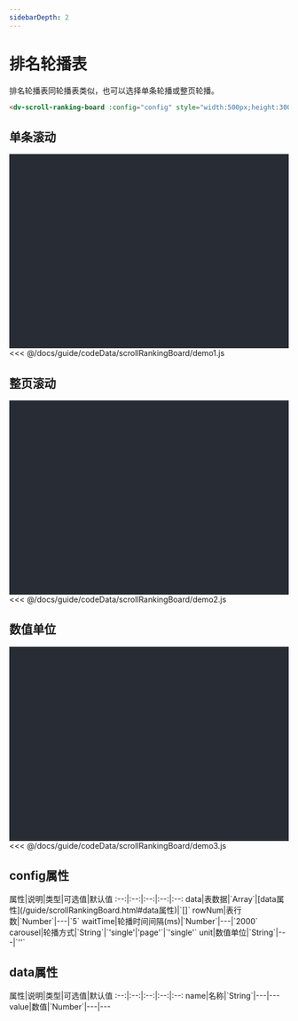 ```yaml
---
sidebarDepth: 2
---
```


# 排名轮播表

排名轮播表同轮播表类似，也可以选择单条轮播或整页轮播。<react-page-btn />

```html
<dv-scroll-ranking-board :config="config" style="width:500px;height:300px" />
```

<click-to-copy :info="scrollRankingBoardTag" />

## 单条滚动

<div class="chart-container">
  <dv-scroll-ranking-board :config="scrollRankingBoard1" style="width:500px;height:300px" />
</div>

<fold-box title="点击以展示/隐藏config数据">
<<< @/docs/guide/codeData/scrollRankingBoard/demo1.js
</fold-box>

## 整页滚动

<div class="chart-container">
  <dv-scroll-ranking-board :config="scrollRankingBoard2" style="width:500px;height:300px" />
</div>

<fold-box title="点击以展示/隐藏config数据">
<<< @/docs/guide/codeData/scrollRankingBoard/demo2.js
</fold-box>

## 数值单位

<div class="chart-container">
  <dv-scroll-ranking-board :config="scrollRankingBoard3" style="width:500px;height:300px" />
</div>

<fold-box title="点击以展示/隐藏config数据">
<<< @/docs/guide/codeData/scrollRankingBoard/demo3.js
</fold-box>

## config属性

<full-width-table>
属性|说明|类型|可选值|默认值
:--:|:--:|:--:|:--:|:--:
data|表数据|`Array<Object>`|[data属性](/guide/scrollRankingBoard.html#data属性)|`[]`
rowNum|表行数|`Number`|---|`5`
waitTime|轮播时间间隔(ms)|`Number`|---|`2000`
carousel|轮播方式|`String`|`'single'|'page'`|`'single'`
unit|数值单位|`String`|---|`''`
</full-width-table>

## data属性

<full-width-table>
属性|说明|类型|可选值|默认值
:--:|:--:|:--:|:--:|:--:
name|名称|`String`|---|---
value|数值|`Number`|---|---
</full-width-table>

<script>
import scrollRankingBoard from './codeData/scrollRankingBoard/index.js'

export default {
  data () {
    return {
      ...scrollRankingBoard,

      scrollRankingBoardTag: `<dv-scroll-ranking-board :config="config" style="width:500px;height:300px" />`,
    }
  }
}
</script>

<style lang="less" scoped>
.chart-container {
  position: relative;
  height: 350px;
  background-color: #282c34;
  overflow: hidden;
  display: flex;
  justify-content: center;
  align-items: center;
  font-weight: normal;
}
</style>
